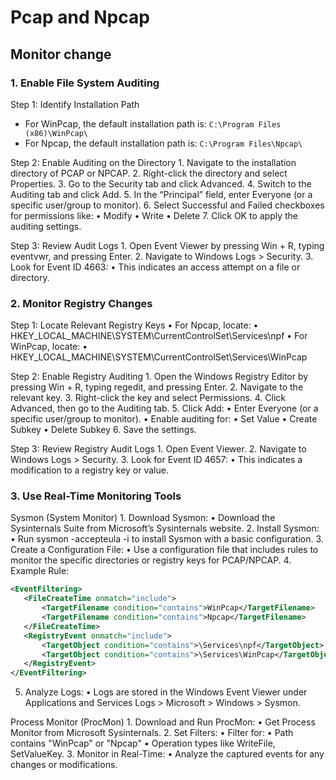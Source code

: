 # Pcap and Npcap

## Monitor change

### 1. Enable File System Auditing

Step 1: Identify Installation Path
* For WinPcap, the default installation path is: `C:\Program Files (x86)\WinPcap\`
* For Npcap, the default installation path is: `C:\Program Files\Npcap\`

Step 2: Enable Auditing on the Directory
	1.	Navigate to the installation directory of PCAP or NPCAP.
	2.	Right-click the directory and select Properties.
	3.	Go to the Security tab and click Advanced.
	4.	Switch to the Auditing tab and click Add.
	5.	In the “Principal” field, enter Everyone (or a specific user/group to monitor).
	6.	Select Successful and Failed checkboxes for permissions like:
	•	Modify
	•	Write
	•	Delete
	7.	Click OK to apply the auditing settings.

Step 3: Review Audit Logs
	1.	Open Event Viewer by pressing Win + R, typing eventvwr, and pressing Enter.
	2.	Navigate to Windows Logs > Security.
	3.	Look for Event ID 4663:
	•	This indicates an access attempt on a file or directory.


### 2. Monitor Registry Changes

Step 1: Locate Relevant Registry Keys
	•	For Npcap, locate:
	•	HKEY_LOCAL_MACHINE\SYSTEM\CurrentControlSet\Services\npf
	•	For WinPcap, locate:
	•	HKEY_LOCAL_MACHINE\SYSTEM\CurrentControlSet\Services\WinPcap

Step 2: Enable Registry Auditing
	1.	Open the Windows Registry Editor by pressing Win + R, typing regedit, and pressing Enter.
	2.	Navigate to the relevant key.
	3.	Right-click the key and select Permissions.
	4.	Click Advanced, then go to the Auditing tab.
	5.	Click Add:
	•	Enter Everyone (or a specific user/group to monitor).
	•	Enable auditing for:
	•	Set Value
	•	Create Subkey
	•	Delete Subkey
	6.	Save the settings.

Step 3: Review Registry Audit Logs
	1.	Open Event Viewer.
	2.	Navigate to Windows Logs > Security.
	3.	Look for Event ID 4657:
	•	This indicates a modification to a registry key or value.


### 3. Use Real-Time Monitoring Tools

Sysmon (System Monitor)
	1.	Download Sysmon:
	•	Download the Sysinternals Suite from Microsoft’s Sysinternals website.
	2.	Install Sysmon:
	•	Run sysmon -accepteula -i to install Sysmon with a basic configuration.
	3.	Create a Configuration File:
	•	Use a configuration file that includes rules to monitor the specific directories or registry keys for PCAP/NPCAP.
	4.	Example Rule:
 ```xml
<EventFiltering>
    <FileCreateTime onmatch="include">
        <TargetFilename condition="contains">WinPcap</TargetFilename>
        <TargetFilename condition="contains">Npcap</TargetFilename>
    </FileCreateTime>
    <RegistryEvent onmatch="include">
        <TargetObject condition="contains">\Services\npf</TargetObject>
        <TargetObject condition="contains">\Services\WinPcap</TargetObject>
    </RegistryEvent>
</EventFiltering>
```
5.	Analyze Logs:
	•	Logs are stored in the Windows Event Viewer under Applications and Services Logs > Microsoft > Windows > Sysmon.

Process Monitor (ProcMon)
	1.	Download and Run ProcMon:
	•	Get Process Monitor from Microsoft Sysinternals.
	2.	Set Filters:
	•	Filter for:
	•	Path contains "WinPcap" or "Npcap"
	•	Operation types like WriteFile, SetValueKey.
	3.	Monitor in Real-Time:
	•	Analyze the captured events for any changes or modifications.
